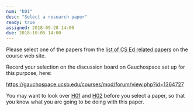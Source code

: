 ```yaml
---
num: "h01"
desc: "Select a research paper"
ready: true 
assigned: 2018-09-28 14:00
due: 2018-10-05 14:00
---
```


Please select one of the papers from the [list of CS Ed related papers](/info/papers/) on the course web site.

Record your selection on the discussion board on Gauchospace set up for this purpose, here:

<https://gauchospace.ucsb.edu/courses/mod/forum/view.php?id=1364727>

You may want to look over [H01](/hwk/h01) and [H02](/hwk/h02) before you select a paper, so that you know what you are going to be
doing with this paper.
